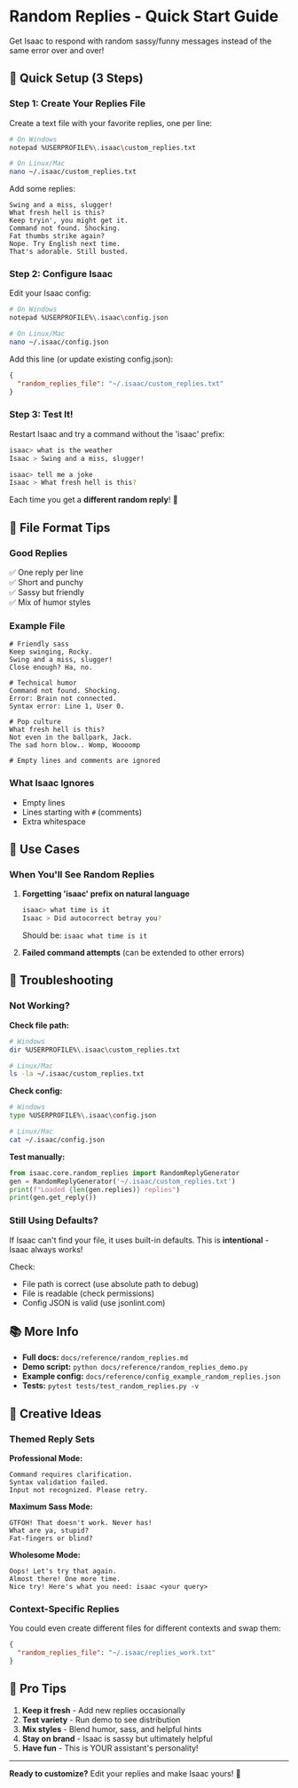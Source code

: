 # Random Replies - Quick Start Guide

Get Isaac to respond with random sassy/funny messages instead of the same error over and over!

## 🚀 Quick Setup (3 Steps)

### Step 1: Create Your Replies File

Create a text file with your favorite replies, one per line:

```bash
# On Windows
notepad %USERPROFILE%\.isaac\custom_replies.txt

# On Linux/Mac
nano ~/.isaac/custom_replies.txt
```

Add some replies:
```text
Swing and a miss, slugger!
What fresh hell is this?
Keep tryin', you might get it.
Command not found. Shocking.
Fat thumbs strike again?
Nope. Try English next time.
That's adorable. Still busted.
```

### Step 2: Configure Isaac

Edit your Isaac config:

```bash
# On Windows
notepad %USERPROFILE%\.isaac\config.json

# On Linux/Mac
nano ~/.isaac/config.json
```

Add this line (or update existing config.json):
```json
{
  "random_replies_file": "~/.isaac/custom_replies.txt"
}
```

### Step 3: Test It!

Restart Isaac and try a command without the 'isaac' prefix:

```bash
isaac> what is the weather
Isaac > Swing and a miss, slugger!

isaac> tell me a joke  
Isaac > What fresh hell is this?
```

Each time you get a **different random reply**! 🎉

## 📝 File Format Tips

### Good Replies
✅ One reply per line  
✅ Short and punchy  
✅ Sassy but friendly  
✅ Mix of humor styles  

### Example File
```text
# Friendly sass
Keep swinging, Rocky.
Swing and a miss, slugger!
Close enough? Ha, no.

# Technical humor
Command not found. Shocking.
Error: Brain not connected.
Syntax error: Line 1, User 0.

# Pop culture
What fresh hell is this?
Not even in the ballpark, Jack.
The sad horn blow.. Womp, Woooomp

# Empty lines and comments are ignored
```

### What Isaac Ignores
- Empty lines
- Lines starting with `#` (comments)
- Extra whitespace

## 🎯 Use Cases

### When You'll See Random Replies

1. **Forgetting 'isaac' prefix on natural language**
   ```bash
   isaac> what time is it
   Isaac > Did autocorrect betray you?
   ```
   Should be: `isaac what time is it`

2. **Failed command attempts** (can be extended to other errors)

## 🔧 Troubleshooting

### Not Working?

**Check file path:**
```bash
# Windows
dir %USERPROFILE%\.isaac\custom_replies.txt

# Linux/Mac
ls -la ~/.isaac/custom_replies.txt
```

**Check config:**
```bash
# Windows
type %USERPROFILE%\.isaac\config.json

# Linux/Mac  
cat ~/.isaac/config.json
```

**Test manually:**
```python
from isaac.core.random_replies import RandomReplyGenerator
gen = RandomReplyGenerator('~/.isaac/custom_replies.txt')
print(f"Loaded {len(gen.replies)} replies")
print(gen.get_reply())
```

### Still Using Defaults?

If Isaac can't find your file, it uses built-in defaults. This is **intentional** - Isaac always works!

Check:
- File path is correct (use absolute path to debug)
- File is readable (check permissions)
- Config JSON is valid (use jsonlint.com)

## 📚 More Info

- **Full docs:** `docs/reference/random_replies.md`
- **Demo script:** `python docs/reference/random_replies_demo.py`
- **Example config:** `docs/reference/config_example_random_replies.json`
- **Tests:** `pytest tests/test_random_replies.py -v`

## 🎨 Creative Ideas

### Themed Reply Sets

**Professional Mode:**
```text
Command requires clarification.
Syntax validation failed.
Input not recognized. Please retry.
```

**Maximum Sass Mode:**
```text
GTFOH! That doesn't work. Never has!
What are ya, stupid?
Fat-fingers or blind?
```

**Wholesome Mode:**
```text
Oops! Let's try that again.
Almost there! One more time.
Nice try! Here's what you need: isaac <your query>
```

### Context-Specific Replies

You could even create different files for different contexts and swap them:

```json
{
  "random_replies_file": "~/.isaac/replies_work.txt"
}
```

## 🌟 Pro Tips

1. **Keep it fresh** - Add new replies occasionally
2. **Test variety** - Run demo to see distribution
3. **Mix styles** - Blend humor, sass, and helpful hints
4. **Stay on brand** - Isaac is sassy but ultimately helpful
5. **Have fun** - This is YOUR assistant's personality!

---

**Ready to customize?** Edit your replies and make Isaac yours! 🚀
